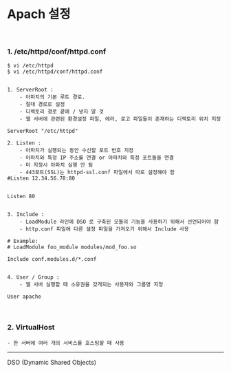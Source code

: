 # Apach 설정



<br>

### 1. /etc/httpd/conf/httpd.conf 


```plaintext
$ vi /etc/httpd
$ vi /etc/httpd/conf/httpd.conf
```



```plaintext

1. ServerRoot : 
    - 아파치의 기본 루트 경로.
    - 절대 경로로 설정 
    - 디렉토리 경로 끝에 / 넣지 말 것
    - 웹 서버에 관련된 환경설정 파일, 에러, 로고 파일들이 존재하는 디렉토리 위치 지정

ServerRoot "/etc/httpd"

2. Listen : 
    - 아파치가 실행되는 동안 수신할 포트 번호 지정
    - 아파치와 특정 IP 주소를 연결 or 아파치와 특정 포트들을 연결
    - 미 지정시 아파치 실행 안 됨
    - 443포트(SSL)는 httpd-ssl.conf 파일에서 따로 설정해야 함 
#Listen 12.34.56.78:80


Listen 80


3. Include : 
    - LoadModule 라인에 DSO 로 구축된 모듈의 기능을 사용하기 위해서 선언되어야 함
    - http.conf 파일에 다른 설정 파일을 가져오기 위해서 Include 사용

# Example:
# LoadModule foo_module modules/mod_foo.so

Include conf.modules.d/*.conf


4. User / Group : 
    - 웹 서버 실행할 때 소유권을 갖게되는 사용자와 그룹명 지정 

User apache

```



<br>

### 2. VirtualHost 
    - 한 서버에 여러 개의 서비스를 호스팅할 때 사용




------------------------------------------------------------------------------

DSO (Dynamic Shared Objects) 
